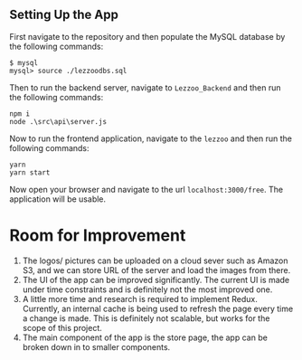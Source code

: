 ## Setting Up the App
First navigate to the repository and then populate the MySQL database by the following commands:
```
$ mysql
mysql> source ./lezzoodbs.sql 
```
Then to run the backend server, navigate to `Lezzoo_Backend` and then run the following commands:
```
npm i
node .\src\api\server.js
```
Now to run the frontend application, navigate to the `lezzoo` and then run the following commands:
```
yarn
yarn start
```

Now open your browser and navigate to the url `localhost:3000/free`. The application will be usable.

# Room for Improvement
1) The logos/ pictures can be uploaded on a cloud sever such as Amazon S3, and we can store URL of the server and load the images from there.
2) The UI of the app can be improved significantly. The current UI is made under time constraints and is definitely not the most improved one.
3) A little more time and research is required to implement Redux. Currently, an internal cache is being used to refresh the page every time a change is made. This is definitely not scalable, but works for the scope of this project.
4) The main component of the app is the store page, the app can be broken down in to smaller components.
